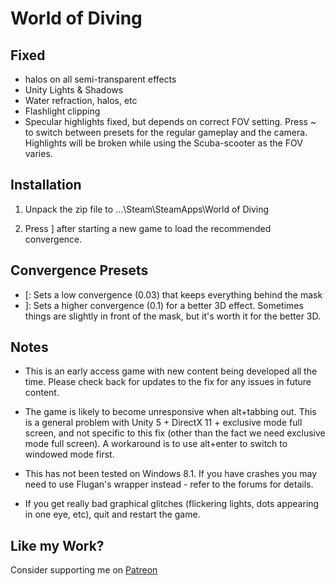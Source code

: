 World of Diving
===============

Fixed
-----
- halos on all semi-transparent effects
- Unity Lights & Shadows
- Water refraction, halos, etc
- Flashlight clipping
- Specular highlights fixed, but depends on correct FOV setting. Press ~ to
  switch between presets for the regular gameplay and the camera. Highlights
  will be broken while using the Scuba-scooter as the FOV varies.

Installation
------------
1. Unpack the zip file to ...\Steam\SteamApps\World of Diving

2. Press ] after starting a new game to load the recommended convergence.

Convergence Presets
-------------------
- [: Sets a low convergence (0.03) that keeps everything behind the mask
- ]: Sets a higher convergence (0.1) for a better 3D effect. Sometimes things
  are slightly in front of the mask, but it's worth it for the better 3D.

Notes
-----
- This is an early access game with new content being developed all the time.
  Please check back for updates to the fix for any issues in future content.

- The game is likely to become unresponsive when alt+tabbing out. This is a
  general problem with Unity 5 + DirectX 11 + exclusive mode full screen, and
  not specific to this fix (other than the fact we need exclusive mode full
  screen). A workaround is to use alt+enter to switch to windowed mode first.

- This has not been tested on Windows 8.1. If you have crashes you may need to
  use Flugan's wrapper instead - refer to the forums for details.

- If you get really bad graphical glitches (flickering lights, dots appearing
  in one eye, etc), quit and restart the game.

Like my Work?
-------------
Consider supporting me on [Patreon](https://www.patreon.com/DarkStarSword)
